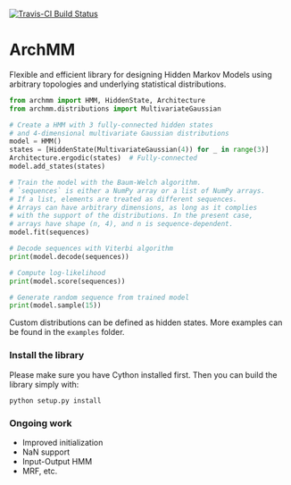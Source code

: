 [![Travis-CI Build Status](https://travis-ci.org/AntoinePassemiers/ArchMM.svg?branch=master)](https://travis-ci.org/AntoinePassemiers/ArchMM)
# ArchMM

Flexible and efficient library for designing Hidden Markov Models using arbitrary topologies and underlying statistical distributions.

```python
from archmm import HMM, HiddenState, Architecture
from archmm.distributions import MultivariateGaussian

# Create a HMM with 3 fully-connected hidden states
# and 4-dimensional multivariate Gaussian distributions
model = HMM()
states = [HiddenState(MultivariateGaussian(4)) for _ in range(3)]
Architecture.ergodic(states)  # Fully-connected
model.add_states(states)

# Train the model with the Baum-Welch algorithm.
# `sequences` is either a NumPy array or a list of NumPy arrays.
# If a list, elements are treated as different sequences.
# Arrays can have arbitrary dimensions, as long as it complies
# with the support of the distributions. In the present case,
# arrays have shape (n, 4), and n is sequence-dependent.
model.fit(sequences)

# Decode sequences with Viterbi algorithm
print(model.decode(sequences))

# Compute log-likelihood
print(model.score(sequences))

# Generate random sequence from trained model
print(model.sample(15))
```

Custom distributions can be defined as hidden states.
More examples can be found in the `examples` folder.

### Install the library

Please make sure you have Cython installed first.
Then you can build the library simply with:

```
python setup.py install
```

### Ongoing work
- Improved initialization
- NaN support
- Input-Output HMM
- MRF, etc.
